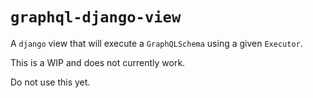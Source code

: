 # `graphql-django-view`

A `django` view that will execute a `GraphQLSchema` using a given `Executor`.

This is a WIP and does not currently work.

Do not use this yet.